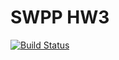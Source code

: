 # SWPP HW3

[![Build Status](https://travis-ci.com/pbzweihander/swpp-hw3-pbzweihander.svg?token=Enwbf4c3GELFYHopnHj1&branch=master)](https://travis-ci.com/pbzweihander/swpp-hw3-pbzweihander)
